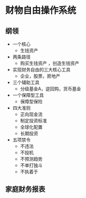 # 财物自由操作系统

## 纲领
* 一个核心
	* 生钱资产 
* 两条路径
	* 购买生钱资产 ，创造生钱资产
* 实现财务自由的三大核心工具
	* 企业，股票，房地产
* 三个辅助工具
	* 分级基金A，逆回购，货币基金
* 一个保障型工具
	* 保障型保险
* 四大准则
	* 正向现金流
	* 制定投资标准
	* 全球化配置
	* 长期投资   
* 五项禁令
	* 不违法
	* 不投机
	* 不预测趋势
	* 不单打独斗
	* 不执着于 


## 家庭财务报表